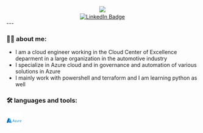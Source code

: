 <!---
TheoGoesDev/TheoGoesDev is a ✨ special ✨ repository because its `README.md` (this file) appears on your GitHub profile.
You can click the Preview link to take a look at your changes.
--->
<div id="header" align="center">
  <img src="https://media.giphy.com/media/xUA7bb3NUbyq1oJK7u/giphy.gif" width="100"/>
</div>

 <div id="badges" align="center">
 <a href="https://www.linkedin.com/in/thodoris-koutanis-30978560"/>
  <img src="https://img.shields.io/badge/LinkedIn-blue?logo=linkedin&logoColor=white" alt="LinkedIn Badge"/>
 </a>
</div>
---

### 👨‍💻 about me:

- I am a cloud engineer working in the Cloud Center of Excellence deparment in a large organization in the automotive industry
- I specialize in Azure cloud and in governance and automation of various solutions in Azure
- I mainly work with powershell and terraform and I am learning python as well

### 🛠️ languages and tools:

<div>
  <img src="https://github.com/devicons/devicon/blob/master/icons/azure/azure-original-wordmark.svg" title="Azure" alt="Azure" width="40" height="40"/>&nbsp;
</div>
